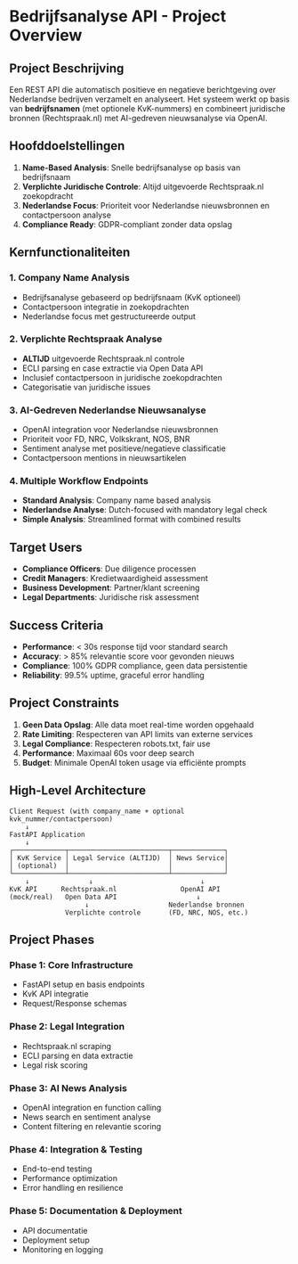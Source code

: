 # Bedrijfsanalyse API - Project Overview

## Project Beschrijving

Een REST API die automatisch positieve en negatieve berichtgeving over Nederlandse bedrijven verzamelt en analyseert. Het systeem werkt op basis van **bedrijfsnamen** (met optionele KvK-nummers) en combineert juridische bronnen (Rechtspraak.nl) met AI-gedreven nieuwsanalyse via OpenAI.

## Hoofddoelstellingen

1. **Name-Based Analysis**: Snelle bedrijfsanalyse op basis van bedrijfsnaam
2. **Verplichte Juridische Controle**: Altijd uitgevoerde Rechtspraak.nl zoekopdracht
3. **Nederlandse Focus**: Prioriteit voor Nederlandse nieuwsbronnen en contactpersoon analyse
4. **Compliance Ready**: GDPR-compliant zonder data opslag

## Kernfunctionaliteiten

### 1. Company Name Analysis
- Bedrijfsanalyse gebaseerd op bedrijfsnaam (KvK optioneel)
- Contactpersoon integratie in zoekopdrachten
- Nederlandse focus met gestructureerde output

### 2. Verplichte Rechtspraak Analyse
- **ALTIJD** uitgevoerde Rechtspraak.nl controle
- ECLI parsing en case extractie via Open Data API
- Inclusief contactpersoon in juridische zoekopdrachten
- Categorisatie van juridische issues

### 3. AI-Gedreven Nederlandse Nieuwsanalyse
- OpenAI integration voor Nederlandse nieuwsbronnen
- Prioriteit voor FD, NRC, Volkskrant, NOS, BNR
- Sentiment analyse met positieve/negatieve classificatie
- Contactpersoon mentions in nieuwsartikelen

### 4. Multiple Workflow Endpoints
- **Standard Analysis**: Company name based analysis
- **Nederlandse Analyse**: Dutch-focused with mandatory legal check
- **Simple Analysis**: Streamlined format with combined results

## Target Users

- **Compliance Officers**: Due diligence processen
- **Credit Managers**: Kredietwaardigheid assessment
- **Business Development**: Partner/klant screening
- **Legal Departments**: Juridische risk assessment

## Success Criteria

- **Performance**: < 30s response tijd voor standard search
- **Accuracy**: > 85% relevantie score voor gevonden nieuws
- **Compliance**: 100% GDPR compliance, geen data persistentie
- **Reliability**: 99.5% uptime, graceful error handling

## Project Constraints

1. **Geen Data Opslag**: Alle data moet real-time worden opgehaald
2. **Rate Limiting**: Respecteren van API limits van externe services
3. **Legal Compliance**: Respecteren robots.txt, fair use
4. **Performance**: Maximaal 60s voor deep search
5. **Budget**: Minimale OpenAI token usage via efficiënte prompts

## High-Level Architecture

```
Client Request (with company_name + optional kvk_nummer/contactpersoon)
    ↓
FastAPI Application
    ↓
┌─────────────┬─────────────────────────┬─────────────┐
│ KvK Service │ Legal Service (ALTIJD)  │ News Service│
│ (optional)  │                         │             │
└─────────────┴─────────────────────────┴─────────────┘
    ↓               ↓                           ↓
KvK API      Rechtspraak.nl                OpenAI API
(mock/real)   Open Data API                    ↓
                   ↓                    Nederlandse bronnen
              Verplichte controle       (FD, NRC, NOS, etc.)
```

## Project Phases

### Phase 1: Core Infrastructure
- FastAPI setup en basis endpoints
- KvK API integratie
- Request/Response schemas

### Phase 2: Legal Integration  
- Rechtspraak.nl scraping
- ECLI parsing en data extractie
- Legal risk scoring

### Phase 3: AI News Analysis
- OpenAI integration en function calling
- News search en sentiment analyse
- Content filtering en relevantie scoring

### Phase 4: Integration & Testing
- End-to-end testing
- Performance optimization
- Error handling en resilience

### Phase 5: Documentation & Deployment
- API documentatie
- Deployment setup
- Monitoring en logging
